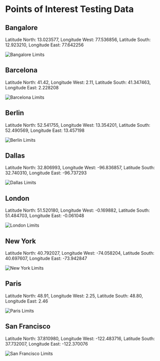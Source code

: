 # Points of Interest Testing Data


## Bangalore

 Latitude North: 13.023577, Longitude West: 77.536856, Latitude South: 12.923210, Longitude East: 77.642256 

 ![Bangalore Limits](../images/LimitsBangalore.jpg)

## Barcelona

 Latitude North: 41.42, Longitude West: 2.11, Latitude South: 41.347463, Longitude East: 2.228208 

 ![Barcelona Limits](../images/LimitsBarcelona.jpg)

## Berlin

 Latitude North: 52.541755, Longitude West: 13.354201, Latitude South: 52.490569, Longitude East: 13.457198 

 ![Berlin Limits](../images/LimitsBerlin.jpg)

## Dallas

 Latitude North: 32.806993, Longitude West: -96.836857, Latitude South: 32.740310, Longitude East: -96.737293 

 ![Dallas Limits](../images/LimitsDallas.jpg)

## London

 Latitude North: 51.520180, Longitude West: -0.169882, Latitude South: 51.484703, Longitude East: -0.061048 

 ![London Limits](../images/LimitsLondon.jpg)

## New York

 Latitude North: 40.792027, Longitude West: -74.058204, Latitude South: 40.697607, Longitude East: -73.942847 

 ![New York Limits](../images/LimitsNewYork.jpg)

## Paris

 Latitude North: 48.91, Longitude West: 2.25, Latitude South: 48.80, Longitude East: 2.46 

 ![Paris Limits](../images/LimitsParis.jpg)

## San Francisco

 Latitude North: 37.810980, Longitude West: -122.483716, Latitude South: 37.732007, Longitude East: -122.370076 

 ![San Francisco Limits](../images/LimitsSanFrancisco.jpg)
